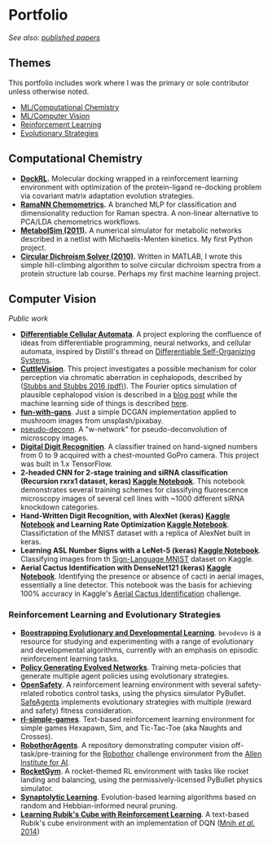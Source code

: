 # Portfolio
_See also: [published papers](https://github.com/riveSunder/rivesunder/blob/master/papers.md)_
## Themes

This portfolio includes work where I was the primary or sole contributor unless otherwise noted. 

* [ML/Computational Chemistry](#compchem)
* [ML/Computer Vision](#cv)
* [Reinforcement Learning](#rl)
* [Evolutionary Strategies](#es)


## Computational Chemistry
<a name="#compchem"></a>

* **[DockRL](https://github.com/rivesunder/DockRL).**
Molecular docking wrapped in a reinforcement learning environment with optimization of the protein-ligand re-docking problem via covariant matrix adaptation evolution strategies.
* **[RamaNN Chemometrics](https://github.com/rivesunder/ramann-metrics).**
A branched MLP for classification and dimensionality reduction for Raman spectra. A non-linear alternative to PCA/LDA chemometrics workflows.
* **[MetabolSim (2011)](https://github.com/rivesunder/metabolsim).**
A numerical simulator for metabolic networks described in a netlist with Michaelis-Menten kinetics. My first Python project.
* **[Circular Dichroism Solver (2010)](https://github.com/riveSunder/circular-dichroism-hillclimber).**
Written in MATLAB, I wrote this simple hill-climbing algorithm to solve circular dichroism spectra from a protein structure lab course. Perhaps my first machine learning project.

## Computer Vision
<a name="#cv"></a>
<em>Public work</em>

* **[Differentiable Cellular Automata](https://github.com/riveSunder/dca)**. 
A project exploring the confluence of ideas from differentiable programming, neural networks, and cellular automata, inspired by Distill's thread on [Differentiable Self-Organizing Systems](https://distill.pub/2020/selforg/).
* **[CuttleVision](https://github.com/riveSunder/cuttleVision)**. 
This project investigates a possible mechanism for color perception via chromatic aberration in cephalopods, described by ([Stubbs and Stubbs 2016 (pdf)](https://www.pnas.org/content/pnas/113/29/8206.full.pdf)). The Fourier optics simulation of plausible cephalopod vision is described in a [blog post](https://thescinder.com/2016/07/25/through-the-strange-eyes-of-a-cuttlefish/) while the machine learning side of things is described [here](https://thescinder.com/2017/10/10/introducing-ceph-o-vision/). 
* **[fun-with-gans](https://github.com/riveSunder/fun-with-gans)**. 
Just a simple DCGAN implementation applied to mushroom images from unsplash/pixabay. 
* [pseudo-deconn](https://github.com/riveSunder/pseudo-deconn). 
A "w-network" for pseudo-deconvolution of microscopy images. 
* **[Digital Digit Recognition](https://github.com/riveSunder/digitalDigitRecognition)**. 
A classifier trained on hand-signed numbers from 0 to 9 acquired with a chest-mounted GoPro camera. This project was built in 1.x TensorFlow.
* **2-headed CNN for 2-stage training and siRNA classification (Recursion rxrx1 dataset, keras) [Kaggle Notebook](https://www.kaggle.com/rivesunder/recursion-2-headed-cnn-and-training-in-2-stages)**. 
This notebook demonstrates several training schemes for classifying fluorescence microscopy images of several cell lines with ~1000 different siRNA knockdown categories.
* **Hand-Written Digit Recognition, with AlexNet (keras) [Kaggle Notebook](https://www.kaggle.com/rivesunder/topless-alexnet-0-9947) and Learning Rate Optimization [Kaggle Notebook](https://www.kaggle.com/rivesunder/optimizing-learning-rate-in-keras)**. 
Classifictation of the MNIST dataset with a replica of AlexNet built in keras. 
* **Learning ASL Number Signs with a LeNet-5 (keras) [Kaggle Notebook](https://www.kaggle.com/rivesunder/learning-asl-signs-with-lenet-5)**. 
Classifying images from th [Sign-Language MNIST](https://www.kaggle.com/datamunge/sign-language-mnist) dataset on Kaggle. 
* **Aerial Cactus Identification with DenseNet121 (keras) [Kaggle Notebook](https://www.kaggle.com/rivesunder/headless-densenet-with-keras)**. 
Identifying the presence or absence of cacti in aerial images, essentially a line detector. This notebook was the basis for achieving 100% accuracy in Kaggle's [Aerial Cactus Identification](https://www.kaggle.com/c/aerial-cactus-identification) challenge. 

### Reinforcement Learning and Evolutionary Strategies
<a name="#rl"></a>
<a name="#es"></a>

* **[Boostrapping Evolutionary and Developmental Learning](https://github.com/rivesunder/bevodevo)**. 
`bevodevo` is a resource for studying and experimenting with a range of evolutionary and developmental algorithms, currently with an emphasis on episodic reinforcement learning tasks.
* **[Policy Generating Evolved Networks](https://github.com/riveSunder/pgens)**. 
Training meta-policies that generate multiple agent policies using evolutionary strategies.
* **[OpenSafety](https://github.com/riveSunder/OpenSafety)**. 
A reinforcement learning environment with several safety-related robotics control tasks, using the physics simulator PyBullet. [SafeAgents](https://github.com/riveSunder/SafeAgents) implements evolutionary strategies with multiple (reward and safety) fitness consideration. 
* **[rl-simple-games](https://github.com/riveSunder/rl-simple-games)**. 
Text-based reinforcement learning environment for simple games Hexapawn, Sim, and Tic-Tac-Toe (aka Naughts and Crosses). 
* **[RobothorAgents](https://github.com/riveSunder/RobothorAgents)**. 
A repository demonstrating computer vision off-task/pre-training for the [Robothor](https://ai2thor.allenai.org/robothor/challenge/) challenge environment from the [Allen Institute for AI](https://allenai.org/). 
* **[RocketGym](https://github.com/riveSunder/RLRocketGym)**. 
A rocket-themed RL environment with tasks like rocket landing and balancing, using the permissively-licensed PyBullet physics simulator.
* **[Synaptolytic Learning](https://github.com/riveSunder/synaptolytic-learning)**. 
Evolution-based learning algorithms based on random and Hebbian-informed neural pruning. 
* **[Learning Rubik's Cube with Reinforcement Learning](https://github.com/riveSunder/lrcuberl)**. 
A text-based Rubik's cube environment with an implementation of DQN ([Mnih *et al.* 2014](https://deepmind.com/research/publications/human-level-control-through-deep-reinforcement-learning))


